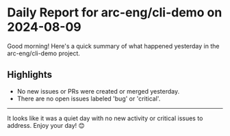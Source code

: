 # Daily Report for arc-eng/cli-demo on 2024-08-09

Good morning! Here's a quick summary of what happened yesterday in the arc-eng/cli-demo project.

## Highlights
- No new issues or PRs were created or merged yesterday.
- There are no open issues labeled 'bug' or 'critical'.

---

It looks like it was a quiet day with no new activity or critical issues to address. Enjoy your day! 😊